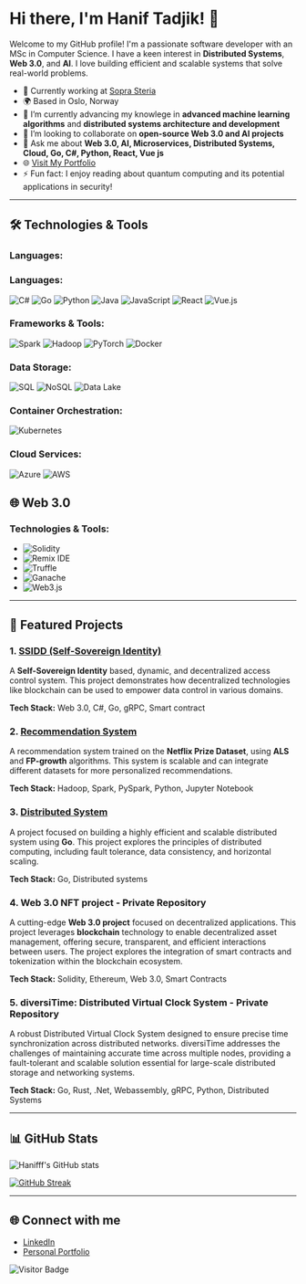 # Hi there, I'm Hanif Tadjik! 👋

Welcome to my GitHub profile! I'm a passionate software developer with an MSc in Computer Science. I have a keen interest in **Distributed Systems**, **Web 3.0**, and **AI**. I love building efficient and scalable systems that solve real-world problems.

- 💼 Currently working at [Sopra Steria](https://www.soprasteria.com/)
- 🌍 Based in Oslo, Norway
- 🌱 I’m currently advancing my knowlege in **advanced machine learning algorithms** and **distributed systems architecture and development**
- 👯 I’m looking to collaborate on **open-source Web 3.0 and AI projects**
- 💬 Ask me about **Web 3.0, AI, Microservices, Distributed Systems, Cloud, Go, C#, Python, React, Vue js**
- 🌐 [Visit My Portfolio](https://haniftadjik.com)
- ⚡ Fun fact: I enjoy reading about quantum computing and its potential applications in security!

---

## 🛠️ Technologies & Tools

### Languages:

### Languages:

![C#](https://img.shields.io/badge/Language-C%23-purple)
![Go](https://img.shields.io/badge/Language-Go-blue)
![Python](https://img.shields.io/badge/Language-Python-blue)
![Java](https://img.shields.io/badge/Language-Java-red)
![JavaScript](https://img.shields.io/badge/Language-JavaScript-yellow)
![React](https://img.shields.io/badge/Language-React-blue)
![Vue.js](https://img.shields.io/badge/Framework-Vue.js-green)

### Frameworks & Tools:

![Spark](https://img.shields.io/badge/Framework-Spark-lightblue)
![Hadoop](https://img.shields.io/badge/Framework-Hadoop-yellowgreen)
![PyTorch](https://img.shields.io/badge/Framework-PyTorch-orange)
![Docker](https://img.shields.io/badge/Tool-Docker-blue)

### Data Storage:

![SQL](https://img.shields.io/badge/Storage-SQL-blue)
![NoSQL](https://img.shields.io/badge/Storage-NoSQL-blue)
![Data Lake](https://img.shields.io/badge/Storage-Data%20Lake-blue)

### Container Orchestration:

![Kubernetes](https://img.shields.io/badge/Tool-Kubernetes-blue)

### Cloud Services:

![Azure](https://img.shields.io/badge/Cloud-Azure-blue)
![AWS](https://img.shields.io/badge/Cloud-AWS-orange)

## 🌐 Web 3.0

### Technologies & Tools:

- ![Solidity](https://img.shields.io/badge/Language-Solidity-orange)
- ![Remix IDE](https://img.shields.io/badge/Tool-Remix%20IDE-blue)
- ![Truffle](https://img.shields.io/badge/Tool-Truffle-brown)
- ![Ganache](https://img.shields.io/badge/Tool-Ganache-purple)
- ![Web3.js](https://img.shields.io/badge/Library-Web3.js-yellow)

---

## 🚀 Featured Projects

### 1. [SSIDD (Self-Sovereign Identity)](https://github.com/Hanifff/SSIDD)

A **Self-Sovereign Identity** based, dynamic, and decentralized access control system. This project demonstrates how decentralized technologies like blockchain can be used to empower data control in various domains.

**Tech Stack:** Web 3.0, C#, Go, gRPC, Smart contract

### 2. [Recommendation System](https://github.com/Hanifff/Recommendation-System)

A recommendation system trained on the **Netflix Prize Dataset**, using **ALS** and **FP-growth** algorithms. This system is scalable and can integrate different datasets for more personalized recommendations.

**Tech Stack:** Hadoop, Spark, PySpark, Python, Jupyter Notebook

### 3. [Distributed System](https://github.com/Hanifff/Distributed-System)

A project focused on building a highly efficient and scalable distributed system using **Go**. This project explores the principles of distributed computing, including fault tolerance, data consistency, and horizontal scaling.

**Tech Stack:** Go, Distributed systems

### 4. Web 3.0 NFT project - Private Repository

A cutting-edge **Web 3.0 project** focused on decentralized applications. This project leverages **blockchain** technology to enable decentralized asset management, offering secure, transparent, and efficient interactions between users. The project explores the integration of smart contracts and tokenization within the blockchain ecosystem.

**Tech Stack:** Solidity, Ethereum, Web 3.0, Smart Contracts

### 5. diversiTime: Distributed Virtual Clock System - Private Repository

A robust Distributed Virtual Clock System designed to ensure precise time synchronization across distributed networks. diversiTime addresses the challenges of maintaining accurate time across multiple nodes, providing a fault-tolerant and scalable solution essential for large-scale distributed storage and networking systems.

**Tech Stack:** Go, Rust, .Net, Webassembly, gRPC, Python, Distributed Systems

---

## 📊 GitHub Stats

![Hanifff's GitHub stats](https://github-readme-stats.vercel.app/api?username=Hanifff&show_icons=true&theme=radical)

[![GitHub Streak](https://github-readme-streak-stats.herokuapp.com/?user=Hanifff)](https://git.io/streak-stats)

---

## 🌐 Connect with me

- [LinkedIn](https://www.linkedin.com/in/haniftadjik)
- [Personal Portfolio](https://haniftadjik.com)

![Visitor Badge](https://visitor-badge.glitch.me/badge?page_id=Hanifff.Hanifff)
